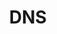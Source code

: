 ---
layout: tag-list
type: tag
title: DNS
slug: DNS
category: HTB
sidebar: false
description: >
    Capture The Flag.
---